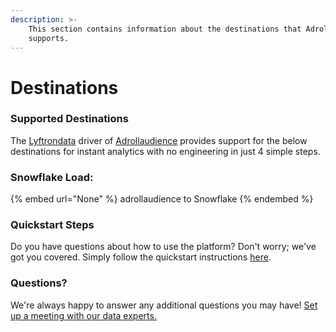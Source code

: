 ```yaml
---
description: >-
    This section contains information about the destinations that Adrollaudience
    supports.
---
```


# Destinations

### Supported Destinations

The [Lyftrondata](https://www.lyftrondata.com/) driver of [Adrollaudience](None) provides support for the below destinations for instant analytics with no engineering in just 4 simple steps.

### Snowflake Load:

{% embed url="None" %}
adrollaudience to Snowflake
{% endembed %}

### Quickstart Steps

Do you have questions about how to use the platform? Don't worry; we've got you covered. Simply follow the quickstart instructions [here](README.md).

### Questions? <a href="#questions" id="questions"></a>

We're always happy to answer any additional questions you may have! [Set up a meeting with our data experts.](https://www.lyftrondata.com/book-a-meeting/)
